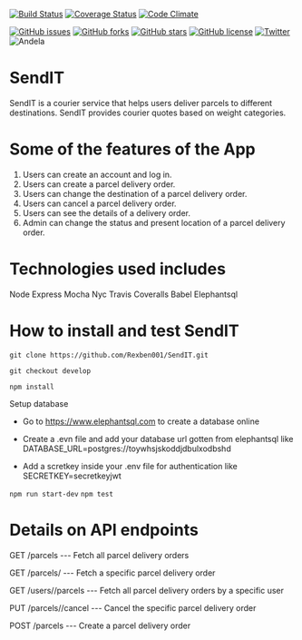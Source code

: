 

[![Build Status](https://travis-ci.org/Rexben001/SendIT.svg?branch=develop)](https://travis-ci.org/Rexben001/SendIT)
[![Coverage Status](https://coveralls.io/repos/github/Rexben001/SendIT/badge.svg?branch=master)](https://coveralls.io/github/Rexben001/SendIT?branch=develop)
[![Code Climate](https://codeclimate.com/github/codeclimate/codeclimate/badges/gpa.svg)](https://codeclimate.com/github/Rexben001/SendIT)

[![GitHub issues](https://img.shields.io/github/issues/Rexben001/SendIT.svg?style=plastic)](https://github.com/Rexben001/SendIT/issues) [![GitHub forks](https://img.shields.io/github/forks/Rexben001/SendIT.svg)](https://github.com/Rexben001/SendIT/network) [![GitHub stars](https://img.shields.io/github/stars/Rexben001/SendIT.svg)](https://github.com/Rexben001/SendIT/stargazers) [![GitHub license](https://img.shields.io/github/license/Rexben001/SendIT.svg)](https://github.com/Rexben001/SendIT) [![Twitter](https://img.shields.io/twitter/url/https/github.com/Rexben001/SendIT.svg?style=social)](https://twitter.com/intent/tweet?text=Wow:&url=https%3A%2F%2Fgithub.com%2FRexben001%2FSendIT) ![Andela](https://img.shields.io/badge/andela-good-blue.svg)


# SendIT
SendIT is a courier service that helps users deliver parcels to different destinations. SendIT provides courier quotes based on weight categories.

#  Some of the features of the App

1. Users can create an account and log in.
2. Users can create a parcel delivery order.
3. Users can change the destination of a parcel delivery order.
4. Users can cancel a parcel delivery order.
5. Users can see the details of a delivery order.
6. Admin can change the status and present location of a parcel delivery order.


# Technologies used includes
Node 
Express
Mocha
Nyc
Travis
Coveralls
Babel
Elephantsql

# How to install and test SendIT
`git clone https://github.com/Rexben001/SendIT.git`

`git checkout develop`

`npm install`

Setup database

- Go to https://www.elephantsql.com to create a database online

- Create a .evn file and add your database url gotten from elephantsql like DATABASE_URL=postgres://toywhsjskoddjdbulxodbshd

- Add a scretkey inside your .env file for authentication like SECRETKEY=secretkeyjwt

`npm run start-dev`
`npm test`

# Details on API endpoints
GET /parcels              --- Fetch all parcel delivery orders

GET /parcels/<parcelId>   ---  Fetch a specific parcel delivery order
  
GET /users/<userId>/parcels  --- Fetch all parcel delivery orders by a specific user
  
PUT /parcels/<parcelId>/cancel ---  Cancel the specific parcel delivery order
  
POST /parcels                  ---   Create a parcel delivery order



